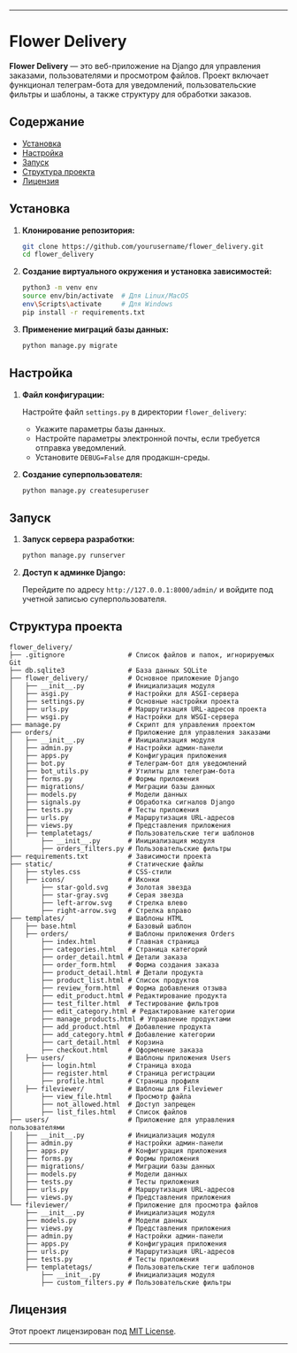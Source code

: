
---

# Flower Delivery

**Flower Delivery** — это веб-приложение на Django для управления заказами, пользователями и просмотром файлов. Проект включает функционал телеграм-бота для уведомлений, пользовательские фильтры и шаблоны, а также структуру для обработки заказов.

## Содержание

- [Установка](#установка)
- [Настройка](#настройка)
- [Запуск](#запуск)
- [Структура проекта](#структура-проекта)
- [Лицензия](#лицензия)

## Установка

1. **Клонирование репозитория:**

   ```bash
   git clone https://github.com/yourusername/flower_delivery.git
   cd flower_delivery
   ```

2. **Создание виртуального окружения и установка зависимостей:**

   ```bash
   python3 -m venv env
   source env/bin/activate  # Для Linux/MacOS
   env\Scripts\activate     # Для Windows
   pip install -r requirements.txt
   ```

3. **Применение миграций базы данных:**

   ```bash
   python manage.py migrate
   ```

## Настройка

1. **Файл конфигурации:**

   Настройте файл `settings.py` в директории `flower_delivery`:
   
   - Укажите параметры базы данных.
   - Настройте параметры электронной почты, если требуется отправка уведомлений.
   - Установите `DEBUG=False` для продакшн-среды.

2. **Создание суперпользователя:**

   ```bash
   python manage.py createsuperuser
   ```

## Запуск

1. **Запуск сервера разработки:**

   ```bash
   python manage.py runserver
   ```

2. **Доступ к админке Django:**

   Перейдите по адресу `http://127.0.0.1:8000/admin/` и войдите под учетной записью суперпользователя.

## Структура проекта

```plaintext
flower_delivery/
├── .gitignore                # Список файлов и папок, игнорируемых Git
├── db.sqlite3                # База данных SQLite
├── flower_delivery/          # Основное приложение Django
│   ├── __init__.py           # Инициализация модуля
│   ├── asgi.py               # Настройки для ASGI-сервера
│   ├── settings.py           # Основные настройки проекта
│   ├── urls.py               # Маршрутизация URL-адресов проекта
│   ├── wsgi.py               # Настройки для WSGI-сервера
├── manage.py                 # Скрипт для управления проектом
├── orders/                   # Приложение для управления заказами
│   ├── __init__.py           # Инициализация модуля
│   ├── admin.py              # Настройки админ-панели
│   ├── apps.py               # Конфигурация приложения
│   ├── bot.py                # Телеграм-бот для уведомлений
│   ├── bot_utils.py          # Утилиты для телеграм-бота
│   ├── forms.py              # Формы приложения
│   ├── migrations/           # Миграции базы данных
│   ├── models.py             # Модели данных
│   ├── signals.py            # Обработка сигналов Django
│   ├── tests.py              # Тесты приложения
│   ├── urls.py               # Маршрутизация URL-адресов
│   ├── views.py              # Представления приложения
│   ├── templatetags/         # Пользовательские теги шаблонов
│       ├── __init__.py       # Инициализация модуля
│       ├── orders_filters.py # Пользовательские фильтры
├── requirements.txt          # Зависимости проекта
├── static/                   # Статические файлы
│   ├── styles.css            # CSS-стили
│   ├── icons/                # Иконки
│       ├── star-gold.svg     # Золотая звезда
│       ├── star-gray.svg     # Серая звезда
│       ├── left-arrow.svg    # Стрелка влево
│       ├── right-arrow.svg   # Стрелка вправо
├── templates/                # Шаблоны HTML
│   ├── base.html             # Базовый шаблон
│   ├── orders/               # Шаблоны приложения Orders
│       ├── index.html        # Главная страница
│       ├── categories.html   # Страница категорий
│       ├── order_detail.html # Детали заказа
│       ├── order_form.html   # Форма создания заказа
│       ├── product_detail.html # Детали продукта
│       ├── product_list.html # Список продуктов
│       ├── review_form.html  # Форма добавления отзыва
│       ├── edit_product.html # Редактирование продукта
│       ├── test_filter.html  # Тестирование фильтров
│       ├── edit_category.html # Редактирование категории
│       ├── manage_products.html # Управление продуктами
│       ├── add_product.html  # Добавление продукта
│       ├── add_category.html # Добавление категории
│       ├── cart_detail.html  # Корзина
│       ├── checkout.html     # Оформление заказа
│   ├── users/                # Шаблоны приложения Users
│       ├── login.html        # Страница входа
│       ├── register.html     # Страница регистрации
│       ├── profile.html      # Страница профиля
│   ├── fileviewer/           # Шаблоны для Fileviewer
│       ├── view_file.html    # Просмотр файла
│       ├── not_allowed.html  # Доступ запрещен
│       ├── list_files.html   # Список файлов
├── users/                    # Приложение для управления пользователями
│   ├── __init__.py           # Инициализация модуля
│   ├── admin.py              # Настройки админ-панели
│   ├── apps.py               # Конфигурация приложения
│   ├── forms.py              # Формы приложения
│   ├── migrations/           # Миграции базы данных
│   ├── models.py             # Модели данных
│   ├── tests.py              # Тесты приложения
│   ├── urls.py               # Маршрутизация URL-адресов
│   ├── views.py              # Представления приложения
└── fileviewer/               # Приложение для просмотра файлов
    ├── __init__.py           # Инициализация модуля
    ├── models.py             # Модели данных
    ├── views.py              # Представления приложения
    ├── admin.py              # Настройки админ-панели
    ├── apps.py               # Конфигурация приложения
    ├── urls.py               # Маршрутизация URL-адресов
    ├── tests.py              # Тесты приложения
    ├── templatetags/         # Пользовательские теги шаблонов
        ├── __init__.py       # Инициализация модуля
        ├── custom_filters.py # Пользовательские фильтры
```

## Лицензия

Этот проект лицензирован под [MIT License](LICENSE).

---


